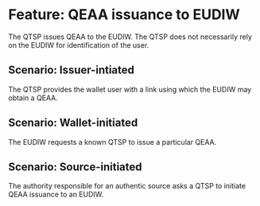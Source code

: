 # Feature: QEAA issuance to EUDIW

The QTSP issues QEAA to the EUDIW.
The QTSP does not necessarily rely on the EUDIW for identification of the user.

## Scenario: Issuer-intiated

The QTSP provides the wallet user with a link using which the EUDIW may obtain a QEAA.

## Scenario: Wallet-initiated

The EUDIW requests a known QTSP to issue a particular QEAA.

## Scenario: Source-initiated

The authority responsible for an authentic source asks a QTSP to initiate QEAA issuance to an EUDIW.
